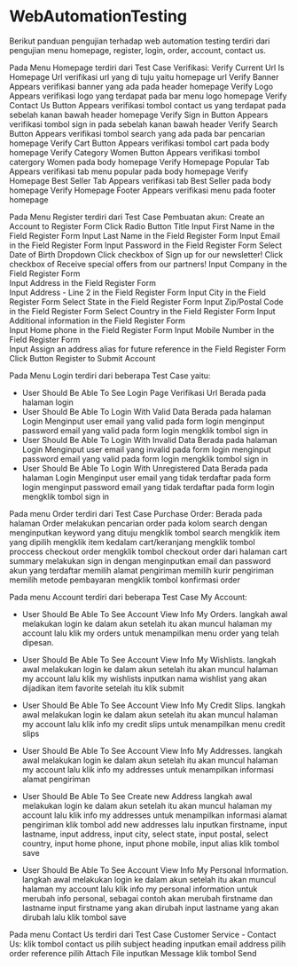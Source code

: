 # WebAutomationTesting
Berikut panduan pengujian terhadap web automation testing
terdiri dari pengujian menu homepage, register, login, order, account, contact us.

Pada Menu Homepage terdiri dari Test Case Verifikasi:
    Verify Current Url Is Homepage Url
        verifikasi url yang di tuju yaitu homepage url
    Verify Banner Appears
        verifikasi banner yang ada pada header homepage
    Verify Logo Appears
        verifikasi logo yang terdapat pada bar menu logo homepage
    Verify Contact Us Button Appears
        verifikasi tombol contact us yang terdapat pada sebelah kanan bawah header homepage
    Verify Sign in Button Appears
        verifikasi tombol sign in pada sebelah kanan bawah header
    Verify Search Button Appears
        verifikasi tombol search yang ada pada bar pencarian homepage
    Verify Cart Button Appears
        verifikasi tombol cart pada body homepage
    Verify Category Women Button Appears
        verifikasi tombol catergory Women pada body homepage
    Verify Homepage Popular Tab Appears
        verifikasi tab menu popular pada body homepage
    Verify Homepage Best Seller Tab Appears
        verifikasi tab Best Seller pada body homepage
    Verify Homepage Footer Appears
        verifikasi menu pada footer homepage

Pada Menu Register terdiri dari Test Case Pembuatan akun:
    Create an Account to Register Form
    Click Radio Button Title
    Input First Name in the Field Register Form 
    Input Last Name in the Field Register Form 
    Input Email in the Field Register Form
    Input Password in the Field Register Form 
    Select Date of Birth Dropdown
    Click checkbox of Sign up for our newsletter!
    Click checkbox of Receive special offers from our partners!
    Input Company in the Field Register Form  
    Input Address in the Field Register Form  
    Input Address - Line 2 in the Field Register Form
    Input City in the Field Register Form 
    Select State in the Field Register Form
    Input Zip/Postal Code in the Field Register Form 
    Select Country in the Field Register Form
    Input Additional information in the Field Register Form  
    Input Home phone in the Field Register Form
    Input Mobile Number in the Field Register Form    
    Input Assign an address alias for future reference in the Field Register Form
    Click Button Register to Submit Account

Pada Menu Login terdiri dari beberapa Test Case yaitu:
- User Should Be Able To See Login Page
    Verifikasi Url Berada pada halaman login 
- User Should Be Able To Login With Valid Data
    Berada pada halaman Login
    Menginput user email yang valid pada form login
    menginput password email yang valid  pada form login
    mengklik tombol sign in
- User Should Be Able To Login With Invalid Data
    Berada pada halaman Login
    Menginput user email yang invalid pada form login
    menginput password email yang valid  pada form login
    mengklik tombol sign in
- User Should Be Able To Login With Unregistered Data
    Berada pada halaman Login
    Menginput user email yang tidak terdaftar pada form login
    menginput password email yang tidak terdaftar  pada form login
    mengklik tombol sign in

Pada menu Order terdiri dari Test Case Purchase Order:
    Berada pada halaman Order
    melakukan pencarian order pada kolom search dengan menginputkan keyword yang dituju
    mengklik tombol search
    mengklik item yang dipilih
    mengklik item kedalam cart/keranjang
    mengklik tombol proccess checkout order
    mengklik tombol checkout order dari halaman cart summary
    melakukan sign in dengan menginputkan email dan password akun yang terdaftar
    memilih alamat pengiriman
    memilih kurir pengiriman
    memilih metode pembayaran
    mengklik tombol konfirmasi order

Pada menu Account terdiri dari beberapa Test Case My Account:
- User Should Be Able To See Account View Info My Orders.
    langkah awal melakukan login ke dalam akun
    setelah itu akan muncul halaman my account
    lalu klik my orders untuk menampilkan menu order yang telah dipesan.

- User Should Be Able To See Account View Info My Wishlists.
    langkah awal melakukan login ke dalam akun
    setelah itu akan muncul halaman my account
    lalu klik my wishlists
    inputkan nama wishlist yang akan dijadikan item favorite
    setelah itu klik submit 

- User Should Be Able To See Account View Info My Credit Slips.
    langkah awal melakukan login ke dalam akun
    setelah itu akan muncul halaman my account
    lalu klik info my credit slips untuk menampilkan menu credit slips

- User Should Be Able To See Account View Info My Addresses.
    langkah awal melakukan login ke dalam akun
    setelah itu akan muncul halaman my account
    lalu klik info my addresses untuk menampilkan informasi alamat pengiriman

- User Should Be Able To See Create new Address
    langkah awal melakukan login ke dalam akun
    setelah itu akan muncul halaman my account
    lalu klik info my addresses untuk menampilkan informasi alamat pengiriman
    klik tombol add new addresses
    lalu inputkan firstname, 
    input lastname,
    input address,
    input city,
    select state, 
    input postal, 
    select country, 
    input home phone, 
    input phone mobile, 
    input alias
    klik tombol save 

- User Should Be Able To See Account View Info My Personal Information.
    langkah awal melakukan login ke dalam akun
    setelah itu akan muncul halaman my account
    lalu klik info my personal information untuk merubah info personal, sebagai contoh akan merubah firstname dan lastname 
    input firstname yang akan dirubah
    input lastname yang akan dirubah
    lalu klik tombol save

Pada menu Contact Us terdiri dari Test Case Customer Service - Contact Us:
    klik tombol contact us
    pilih subject heading
    inputkan email address
    pilih order reference
    pilih Attach File
    inputkan Message
    klik tombol Send